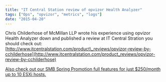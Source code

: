 ```yaml
---
title: "IT Central Station review of opvizor Health Analyzer"
tags: ["Ops", "opvizor", "metrics", "logs"]
date: "2015-04-20"
---
```


Chris Childerhose of McMillan LLP wrote his experience using opvizor Health Analyzer down and published a review at IT Central Stration you should check out: [http://www.itcentralstation.com/product\_reviews/opvizor-review-by-cchilderhose](http://www.itcentralstation.com/product_reviews/opvizor-review-by-cchilderhose)

[Also check out our SMB Spring Promotion full features for just $250/month up to 10 ESXi hosts.](http://try.opvizor.com/smb/)
